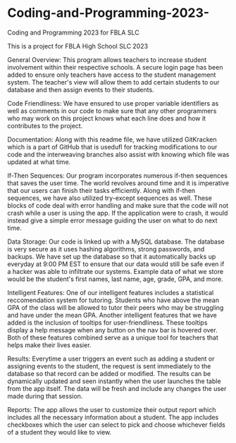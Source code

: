 # Coding-and-Programming-2023-
Coding and Programming 2023 for FBLA SLC

This is a project for FBLA High School SLC 2023

General Overview:
This program allows teachers to increase student involvement within their respective schools. A secure login page has been added to ensure only teachers have access to the student management system. The teacher's view will allow them to add certain students to our database and then assign events to their students. 

Code Friendliness:
We have ensured to use proper variable identifiers as well as comments in our code to make sure that any other programmers who may work on this project knows what each line does and how it contributes to the project.

Documentation:
Along with this readme file, we have utilized GitKracken which is a part of GitHub that is usedufl for tracking modifications to our code and the interweaving branches also assist with knowing which file was updated at what time.

If-Then Sequences:
Our program incorporates numerous if-then sequences that saves the user time. The world revolves around time and it is imperative that our users can finish their tasks efficiently. Along with if-then sequences, we have also utilized try-except sequences as well. These blocks of code deal with error handling and make sure that the code will not crash while a user is using the app. If the application were to crash, it would instead give a simple error message guiding the user on what to do next time.

Data Storage:
Our code is linked up with a MySQL database. The database is very secure as it uses hashing algorithms, strong passwords, and backups. We have set up the database so that it automatically backs up everyday at 9:00 PM EST to ensure that our data would still be safe even if a hacker was able to infiltrate our systems. Example data of what we store would be the student's first names, last name, age, grade, GPA, and more.

Intelligent Features:
One of our intelligent features includes a statistical reccomendation system for tutoring. Students who have above the mean GPA of the class will be allowed to tutor their peers who may be struggling and have under the mean GPA. Another intelligent features that we have added is the inclusion of tooltips for user-friendliness. These tooltips display a help message when any button on the nav bar is hovered over. Both of these features combined serve as a unique tool for teachers that helps make their lives easier.

Results:
Everytime a user triggers an event such as adding a student or assigning events to the student, the request is sent immediately to the database so that record can be added or modified. The results can be dynamically updated and seen instantly when the user launches the table from the app itself. The data will be fresh and include any changes the user made during that session.

Reports:
The app allows the user to customize their output report which includes all the necessary information about a student. The app includes checkboxes which the user can select to pick and choose whichever fields of a student they would like to view.

